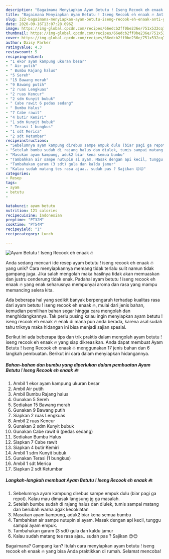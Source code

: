 ```yaml
---
description: "Bagaimana Menyiapkan Ayam Betutu ! Iseng Recook eh enaak 🔥 Anti Gagal"
title: "Bagaimana Menyiapkan Ayam Betutu ! Iseng Recook eh enaak 🔥 Anti Gagal"
slug: 322-bagaimana-menyiapkan-ayam-betutu-iseng-recook-eh-enaak-anti-gagal
date: 2020-09-16T13:07:28.696Z
image: https://img-global.cpcdn.com/recipes/66edcb2ff0be236e/751x532cq70/ayam-betutu-iseng-recook-eh-enaak-🔥-foto-resep-utama.jpg
thumbnail: https://img-global.cpcdn.com/recipes/66edcb2ff0be236e/751x532cq70/ayam-betutu-iseng-recook-eh-enaak-🔥-foto-resep-utama.jpg
cover: https://img-global.cpcdn.com/recipes/66edcb2ff0be236e/751x532cq70/ayam-betutu-iseng-recook-eh-enaak-🔥-foto-resep-utama.jpg
author: Daisy Parker
ratingvalue: 4.3
reviewcount: 5
recipeingredient:
- "1 ekor ayam kampung ukuran besar"
- " Air putih"
- " Bumbu Rajang halus"
- "5 Sereh"
- "15 Bawang merah"
- "9 Bawang putih"
- "2 ruas Lengkuas"
- "2 ruas Kencur"
- "2 sdm Kunyit bubuk"
- " Cabe rawit 6 pedas sedang"
- " Bumbu Halus"
- "7 Cabe rawit"
- "4 butir Kemiri"
- "1 sdm Kunyit bubuk"
- " Terasi 1 bungkus"
- "1 sdt Merica"
- "2 sdt Ketumbar"
recipeinstructions:
- "Sebelumnya ayam kampung direbus sampe empuk dulu (biar pagi ga repot). Kalau mau dimasak langsung jg ga masalah."
- "Setelah bumbu sudah di rajang halus dan diulek, tumis sampai matang dan berubah warna agak kecoklatan"
- "Masukan ayam kampung, aduk2 biar kena semua bumbu"
- "Tambahkan air sampe nutupin si ayam. Masak dengan api kecil, tunggu sampai ayam empuk."
- "Tambahakan garam (3 sdt) gula dan kaldu jamur"
- "Kalau sudah matang tes rasa ajaa.. sudah pas ? Sajikan 😌😌"
categories:
- Resep
tags:
- ayam
- betutu
- 

katakunci: ayam betutu  
nutrition: 121 calories
recipecuisine: Indonesian
preptime: "PT32M"
cooktime: "PT54M"
recipeyield: "1"
recipecategory: Lunch

---
```



![Ayam Betutu ! Iseng Recook eh enaak 🔥](https://img-global.cpcdn.com/recipes/66edcb2ff0be236e/751x532cq70/ayam-betutu-iseng-recook-eh-enaak-🔥-foto-resep-utama.jpg)

Anda sedang mencari ide resep ayam betutu ! iseng recook eh enaak 🔥 yang unik? Cara menyiapkannya memang tidak terlalu sulit namun tidak gampang juga. Jika salah mengolah maka hasilnya tidak akan memuaskan dan justru cenderung tidak enak. Padahal ayam betutu ! iseng recook eh enaak 🔥 yang enak seharusnya mempunyai aroma dan rasa yang mampu memancing selera kita.



Ada beberapa hal yang sedikit banyak berpengaruh terhadap kualitas rasa dari ayam betutu ! iseng recook eh enaak 🔥, mulai dari jenis bahan, kemudian pemilihan bahan segar hingga cara mengolah dan menghidangkannya. Tak perlu pusing kalau ingin menyiapkan ayam betutu ! iseng recook eh enaak 🔥 enak di mana pun anda berada, karena asal sudah tahu triknya maka hidangan ini bisa menjadi sajian spesial.


Berikut ini ada beberapa tips dan trik praktis dalam mengolah ayam betutu ! iseng recook eh enaak 🔥 yang siap dikreasikan. Anda dapat membuat Ayam Betutu ! Iseng Recook eh enaak 🔥 menggunakan 17 jenis bahan dan 6 langkah pembuatan. Berikut ini cara dalam menyiapkan hidangannya.

<!--inarticleads1-->

##### Bahan-bahan dan bumbu yang diperlukan dalam pembuatan Ayam Betutu ! Iseng Recook eh enaak 🔥:

1. Ambil 1 ekor ayam kampung ukuran besar
1. Ambil  Air putih
1. Ambil  Bumbu Rajang halus
1. Gunakan 5 Sereh
1. Sediakan 15 Bawang merah
1. Gunakan 9 Bawang putih
1. Siapkan 2 ruas Lengkuas
1. Ambil 2 ruas Kencur
1. Gunakan 2 sdm Kunyit bubuk
1. Gunakan  Cabe rawit 6 (pedas sedang)
1. Sediakan  Bumbu Halus
1. Siapkan 7 Cabe rawit
1. Siapkan 4 butir Kemiri
1. Ambil 1 sdm Kunyit bubuk
1. Gunakan  Terasi (1 bungkus)
1. Ambil 1 sdt Merica
1. Siapkan 2 sdt Ketumbar




<!--inarticleads2-->

##### Langkah-langkah membuat Ayam Betutu ! Iseng Recook eh enaak 🔥:

1. Sebelumnya ayam kampung direbus sampe empuk dulu (biar pagi ga repot). Kalau mau dimasak langsung jg ga masalah.
1. Setelah bumbu sudah di rajang halus dan diulek, tumis sampai matang dan berubah warna agak kecoklatan
1. Masukan ayam kampung, aduk2 biar kena semua bumbu
1. Tambahkan air sampe nutupin si ayam. Masak dengan api kecil, tunggu sampai ayam empuk.
1. Tambahakan garam (3 sdt) gula dan kaldu jamur
1. Kalau sudah matang tes rasa ajaa.. sudah pas ? Sajikan 😌😌




Bagaimana? Gampang kan? Itulah cara menyiapkan ayam betutu ! iseng recook eh enaak 🔥 yang bisa Anda praktikkan di rumah. Selamat mencoba!

